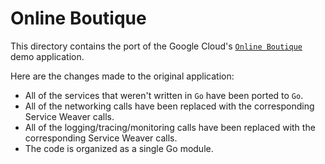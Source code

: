 # Online Boutique

This directory contains the port of the Google Cloud's
[`Online Boutique`][boutique] demo application.

Here are the changes made to the original application:

* All of the services that weren't written in `Go` have been ported to `Go`.
* All of the networking calls have been replaced with the corresponding
  Service Weaver calls.
* All of the logging/tracing/monitoring calls have been replaced with the
  corresponding Service Weaver calls.
* The code is organized as a single Go module.

[boutique]: https://github.com/GoogleCloudPlatform/microservices-demo